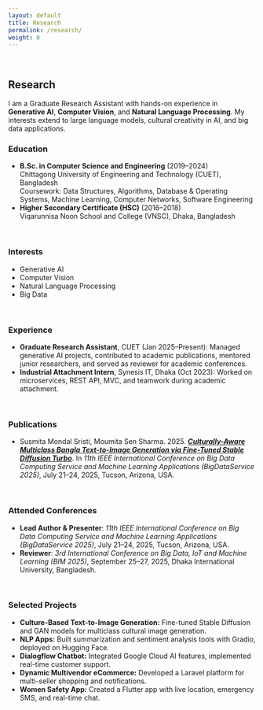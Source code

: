 ```yaml
---
layout: default
title: Research 
permalink: /research/
weight: 0
---
```

<br/>

## **Research**
I am a Graduate Research Assistant with hands-on experience in **Generative AI**, **Computer Vision**, and **Natural Language Processing**. My interests extend to large language models, cultural creativity in AI, and big data applications.

### Education
- **B.Sc. in Computer Science and Engineering** (2019–2024) <br/>
  Chittagong University of Engineering and Technology (CUET), Bangladesh <br/>
  Coursework: Data Structures, Algorithms, Database & Operating Systems, Machine Learning, Computer Networks, Software Engineering
- **Higher Secondary Certificate (HSC)** (2016–2018) <br/>
  Viqarunnisa Noon School and College (VNSC), Dhaka, Bangladesh
<br/>

### Interests
- Generative AI
- Computer Vision
- Natural Language Processing
- Big Data

<br/>

### Experience
- **Graduate Research Assistant**, CUET (Jan 2025–Present): Managed generative AI projects, contributed to academic publications, mentored junior researchers, and served as reviewer for academic conferences.
- **Industrial Attachment Intern**, Synesis IT, Dhaka (Oct 2023): Worked on microservices, REST API, MVC, and teamwork during academic attachment.

<br/>

### Publications
- Susmita Mondal Sristi, Moumita Sen Sharma. 2025. 
**_[Culturally-Aware Multiclass Bangla Text-to-Image Generation via Fine-Tuned Stable Diffusion Turbo](https://ieeexplore.ieee.org/abstract/document/11129596)_**. 
In *11th IEEE International Conference on Big Data Computing Service and Machine Learning Applications (BigDataService 2025)*, July 21–24, 2025, Tucson, Arizona, USA.

<br/>

### Attended Conferences
- **Lead Author & Presenter**: *11th IEEE International Conference on Big Data Computing Service and Machine Learning Applications (BigDataService 2025)*, July 21–24, 2025, Tucson, Arizona, USA.
- **Reviewer**: *3rd International Conference on Big Data, IoT and Machine Learning (BIM 2025)*, September 25–27, 2025, Dhaka International University, Bangladesh.

<br/>

### Selected Projects
- **Culture-Based Text-to-Image Generation:** Fine-tuned Stable Diffusion and GAN models for multiclass cultural image generation.
- **NLP Apps:** Built summarization and sentiment analysis tools with Gradio, deployed on Hugging Face.
- **Dialogflow Chatbot:** Integrated Google Cloud AI features, implemented real-time customer support.
- **Dynamic Multivendor eCommerce:** Developed a Laravel platform for multi-seller shopping and notifications.
- **Women Safety App:** Created a Flutter app with live location, emergency SMS, and real-time chat.

<br/>
